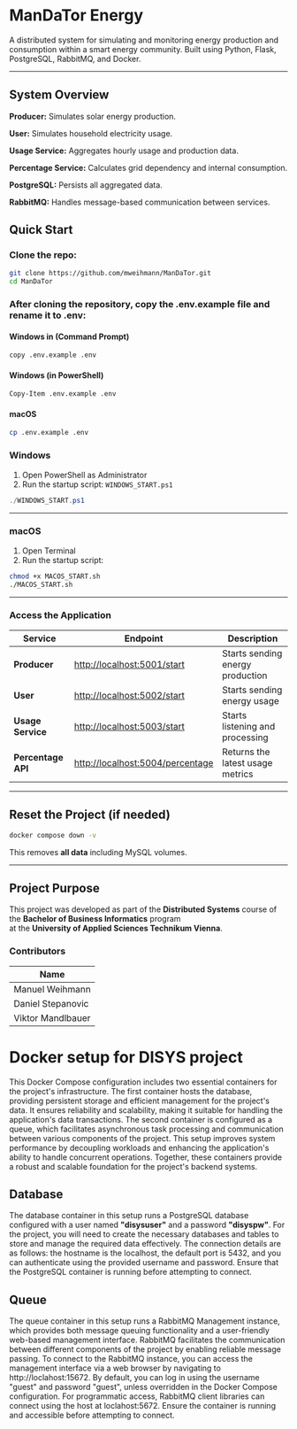 # ManDaTor Energy

A distributed system for simulating and monitoring energy production and consumption within a smart energy community. Built using Python, Flask, PostgreSQL, RabbitMQ, and Docker.

---

## System Overview

**Producer:** Simulates solar energy production.

**User:** Simulates household electricity usage.

**Usage Service:** Aggregates hourly usage and production data.

**Percentage Service:** Calculates grid dependency and internal consumption.

**PostgreSQL:** Persists all aggregated data.

**RabbitMQ:** Handles message-based communication between services.

## Quick Start

### Clone the repo:

```bash
git clone https://github.com/mweihmann/ManDaTor.git
cd ManDaTor
```

### After cloning the repository, copy the .env.example file and rename it to .env:

#### Windows in (Command Prompt)
```bash
copy .env.example .env
```

#### Windows (in PowerShell)
```bash
Copy-Item .env.example .env
```

#### macOS
```bash
cp .env.example .env
```

### Windows

1. Open PowerShell as Administrator
2. Run the startup script: `WINDOWS_START.ps1`

```powershell
./WINDOWS_START.ps1
```

---

### macOS

1. Open Terminal
2. Run the startup script:

```bash
chmod +x MACOS_START.sh
./MACOS_START.sh
```

---

### Access the Application

| Service          | Endpoint                          | Description                        |
|-------------------|-----------------------------------|------------------------------------|
| **Producer**      | [http://localhost:5001/start](http://localhost:5001/start) | Starts sending energy production  |
| **User**          | [http://localhost:5002/start](http://localhost:5002/start) | Starts sending energy usage        |
| **Usage Service** | [http://localhost:5003/start](http://localhost:5003/start) | Starts listening and processing    |
| **Percentage API**| [http://localhost:5004/percentage](http://localhost:5004/percentage) | Returns the latest usage metrics   |

---

## Reset the Project (if needed)
```bash
docker compose down -v
```
This removes **all data** including MySQL volumes.

---

## Project Purpose

This project was developed as part of the **Distributed Systems** course of the **Bachelor of Business Informatics** program  
at the **University of Applied Sciences Technikum Vienna**.

### Contributors

| Name               |
|--------------------|
| Manuel Weihmann    |
| Daniel Stepanovic  |
| Viktor Mandlbauer     |


# Docker setup for DISYS project
This Docker Compose configuration includes two essential containers for the project's infrastructure. The first container hosts the database, providing persistent storage and efficient management for the project's data. It ensures reliability and scalability, making it suitable for handling the application's data transactions. The second container is configured as a queue, which facilitates asynchronous task processing and communication between various components of the project. This setup improves system performance by decoupling workloads and enhancing the application's ability to handle concurrent operations. Together, these containers provide a robust and scalable foundation for the project's backend systems.

## Database
The database container in this setup runs a PostgreSQL database configured with a user named **"disysuser"** and a password **"disyspw"**. For the project, you will need to create the necessary databases and tables to store and manage the required data effectively. The connection details are as follows: the hostname is the localhost, the default port is 5432, and you can authenticate using the provided username and password. Ensure that the PostgreSQL container is running before attempting to connect.

## Queue 
The queue container in this setup runs a RabbitMQ Management instance, which provides both message queuing functionality and a user-friendly web-based management interface. RabbitMQ facilitates the communication between different components of the project by enabling reliable message passing. To connect to the RabbitMQ instance, you can access the management interface via a web browser by navigating to http://loclahost:15672. By default, you can log in using the username "guest" and password "guest", unless overridden in the Docker Compose configuration. For programmatic access, RabbitMQ client libraries can connect using the host at loclahost:5672. Ensure the container is running and accessible before attempting to connect.